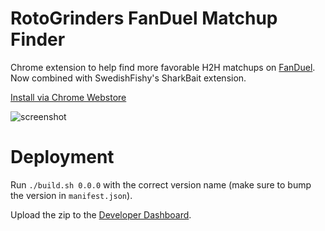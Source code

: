 # RotoGrinders FanDuel Matchup Finder
Chrome extension to help find more favorable H2H matchups on [FanDuel][ref]. Now combined with SwedishFishy's SharkBait extension.  

[Install via Chrome Webstore][cws]

![screenshot](http://i.imgur.com/OGP5xAW.png)

# Deployment

Run `./build.sh 0.0.0` with the correct version name (make sure to bump
the version in `manifest.json`).

Upload the zip to the [Developer Dashboard][dash].

[ref]: https://www.fanduel.com/?invitedby=swan3788&cnl=da
[cws]: https://chrome.google.com/webstore/detail/sharkbait-fanduel-h2h-mat/gbeecoamngdjamekicofimchlefphmai
[dash]: https://chrome.google.com/webstore/developer/dashboard
